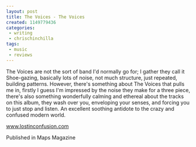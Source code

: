 ```yaml
---
layout: post
title: The Voices - The Voices
created: 1149779436
categories:
 - writing
 - chrischinchilla
tags: 
 - music 
 - reviews
---
```


The Voices are not the sort of band I'd normally go for; I gather they call it Shoe-gazing, basically lots of noise, not much structure, just repeated, building patterns. However, there's something about The Voices that pulls me in, firstly I guess I'm impressed by the noise they make for a three piece, there's also something wonderfully calming and ethereal about the tracks on this album, they wash over you, enveloping your senses, and forcing you to just stop and listen. An excellent soothing antidote to the crazy and confused modern world.

<a href='https://www.lostinconfusion.com' target='_blank'>www.lostinconfusion.com</a>

Published in Maps Magazine
